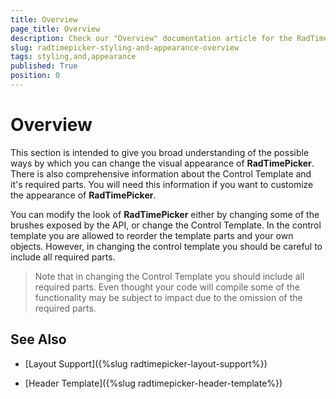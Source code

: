 ```yaml
---
title: Overview
page_title: Overview
description: Check our "Overview" documentation article for the RadTimePicker WPF control.
slug: radtimepicker-styling-and-appearance-overview
tags: styling,and,appearance
published: True
position: 0
---
```


# Overview

This section is intended to give you broad understanding of the possible ways by which you can change the visual appearance of __RadTimePicker__. There is also comprehensive information about the Control Template and it's required parts. You will need this information if you want to customize the appearance of __RadTimePicker__. 

You can modify the look of __RadTimePicker__ either by changing some of the brushes exposed by the API, or change the Control Template. In the control template you are allowed to reorder the template parts and your own objects. However, in changing the control template you should be careful to include all required parts.

>Note that in changing the Control Template you should include all required parts. Even thought your code will compile some of the functionality may be subject to impact due to the omission of the required parts. 

## See Also

 * [Layout Support]({%slug radtimepicker-layout-support%})

 * [Header Template]({%slug radtimepicker-header-template%})
